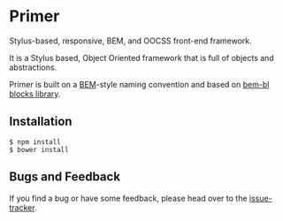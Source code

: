 # Primer

  Stylus-based, responsive, BEM, and OOCSS front-end framework.

  It is a Stylus based, Object Oriented framework that is full of objects and abstractions.

  Primer is built on a [BEM](http://bem.info/)-style naming convention and based on [bem-bl blocks library](http://bem.github.io/bem-bl/index.en.html).

## Installation

```
$ npm install
$ bower install
```

## Bugs and Feedback

  If you find a bug or have some feedback, please head over to the [issue-tracker](https://github.com/abnieva/primer/issues).
